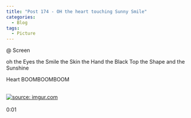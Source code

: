 ```yaml
---
title: "Post 174 - OH the heart touching Sunny Smile"
categories:
  - Blog
tags:
  - Picture
---
```


@ Screen

oh the Eyes the Smile the Skin the Hand the Black Top the Shape and the Sunshine

Heart BOOMBOOMBOOM

<br/>
<a href="https://imgur.com/NAtZaAG"><img src="https://i.imgur.com/NAtZaAG.jpg" title="source: imgur.com" /></a>
<br/>

<br/>
0:01
<br/>
<script src="https://utteranc.es/client.js"
        repo="serendipityinlife/serendipityinlife.github.io"
        issue-term="pathname"
        theme="github-light"
        crossorigin="anonymous"
        async>
</script>
